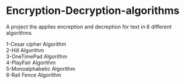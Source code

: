 # Encryption-Decryption-algorithms

A project the applies encreption and decreption for text in 6 different algorithms <br>

1-Cesar cipher Algorithm <br>
2-Hill Algorithm <br>
3-OneTimePad Algorithm <br>
4-PlayFair Algorithm <br>
5-Monoalphabetic Algorithm <br>
6-Rail Fence Algorithm <br>
